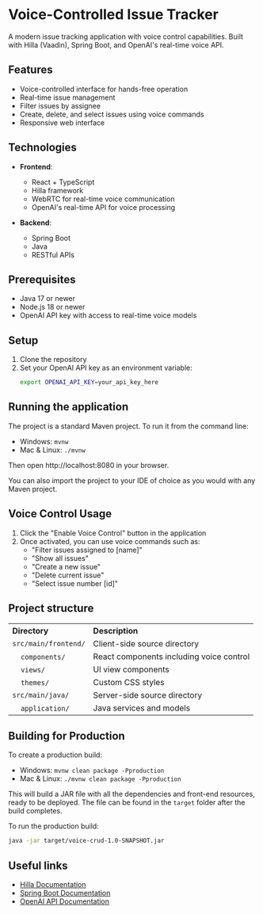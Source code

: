 # Voice-Controlled Issue Tracker

A modern issue tracking application with voice control capabilities. Built with Hilla (Vaadin), Spring Boot, and OpenAI's real-time voice API.

## Features

- Voice-controlled interface for hands-free operation
- Real-time issue management
- Filter issues by assignee
- Create, delete, and select issues using voice commands
- Responsive web interface

## Technologies

- **Frontend**:
  - React + TypeScript
  - Hilla framework
  - WebRTC for real-time voice communication
  - OpenAI's real-time API for voice processing
  
- **Backend**:
  - Spring Boot
  - Java
  - RESTful APIs

## Prerequisites

- Java 17 or newer
- Node.js 18 or newer
- OpenAI API key with access to real-time voice models

## Setup

1. Clone the repository
2. Set your OpenAI API key as an environment variable:
   ```bash
   export OPENAI_API_KEY=your_api_key_here
   ```

## Running the application

The project is a standard Maven project. To run it from the command line:

- Windows: `mvnw`
- Mac & Linux: `./mvnw`

Then open http://localhost:8080 in your browser.

You can also import the project to your IDE of choice as you would with any Maven project.

## Voice Control Usage

1. Click the "Enable Voice Control" button in the application
2. Once activated, you can use voice commands such as:
   - "Filter issues assigned to [name]"
   - "Show all issues"
   - "Create a new issue"
   - "Delete current issue"
   - "Select issue number [id]"

## Project structure

<table style="width:100%; text-align: left;">
  <tr><th>Directory</th><th>Description</th></tr>
  <tr><td><code>src/main/frontend/</code></td><td>Client-side source directory</td></tr>
  <tr><td>&nbsp;&nbsp;&nbsp;&nbsp;<code>components/</code></td><td>React components including voice control</td></tr>
  <tr><td>&nbsp;&nbsp;&nbsp;&nbsp;<code>views/</code></td><td>UI view components</td></tr>
  <tr><td>&nbsp;&nbsp;&nbsp;&nbsp;<code>themes/</code></td><td>Custom CSS styles</td></tr>
  <tr><td><code>src/main/java/</code></td><td>Server-side source directory</td></tr>
  <tr><td>&nbsp;&nbsp;&nbsp;&nbsp;<code>application/</code></td><td>Java services and models</td></tr>
</table>

## Building for Production

To create a production build:

- Windows: `mvnw clean package -Pproduction`
- Mac & Linux: `./mvnw clean package -Pproduction`

This will build a JAR file with all the dependencies and front-end resources, ready to be deployed. The file can be found in the `target` folder after the build completes.

To run the production build:
```bash
java -jar target/voice-crud-1.0-SNAPSHOT.jar
```

## Useful links

- [Hilla Documentation](https://vaadin.com/docs/)
- [Spring Boot Documentation](https://spring.io/projects/spring-boot)
- [OpenAI API Documentation](https://platform.openai.com/docs/api-reference)
